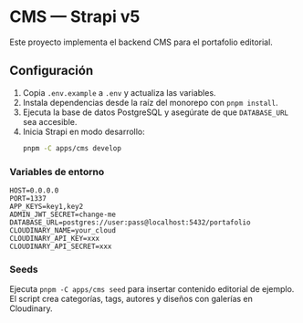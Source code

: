 # CMS — Strapi v5

Este proyecto implementa el backend CMS para el portafolio editorial.

## Configuración

1. Copia `.env.example` a `.env` y actualiza las variables.
2. Instala dependencias desde la raíz del monorepo con `pnpm install`.
3. Ejecuta la base de datos PostgreSQL y asegúrate de que `DATABASE_URL` sea accesible.
4. Inicia Strapi en modo desarrollo:
   ```bash
   pnpm -C apps/cms develop
   ```

### Variables de entorno

```
HOST=0.0.0.0
PORT=1337
APP_KEYS=key1,key2
ADMIN_JWT_SECRET=change-me
DATABASE_URL=postgres://user:pass@localhost:5432/portafolio
CLOUDINARY_NAME=your_cloud
CLOUDINARY_API_KEY=xxx
CLOUDINARY_API_SECRET=xxx
```

### Seeds

Ejecuta `pnpm -C apps/cms seed` para insertar contenido editorial de ejemplo. El script crea categorías, tags, autores y diseños con galerías en Cloudinary.
